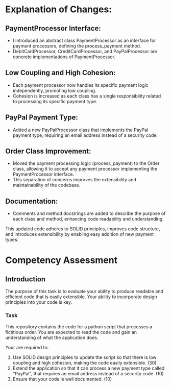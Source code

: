# Explanation of Changes:

## PaymentProcessor Interface:
* I introduced an abstract class PaymentProcessor as an interface for payment processors, defining the process_payment method.
* DebitCardProcessor, CreditCardProcessor, and PayPalProcessor are concrete implementations of PaymentProcessor.

## Low Coupling and High Cohesion:
* Each payment processor now handles its specific payment logic independently, promoting low coupling.
* Cohesion is increased as each class has a single responsibility related to processing its specific payment type.

## PayPal Payment Type:
* Added a new PayPalProcessor class that implements the PayPal payment type, requiring an email address instead of a security code.

## Order Class Improvement:
* Moved the payment processing logic (process_payment) to the Order class, allowing it to accept any payment processor implementing the PaymentProcessor interface.
* This separation of concerns improves the extensibility and maintainability of the codebase.

## Documentation:
* Comments and method docstrings are added to describe the purpose of each class and method, enhancing code readability and understanding.

This updated code adheres to SOLID principles, improves code structure, and introduces extensibility by enabling easy addition of new payment types.

# Competency Assessment

## Introduction
The purpose of this task is to evaluate your ability to produce readable and efficient code that is easily extensible. Your ability to incorporate design principles into your code is key.

### Task
This repository contains the code for a python script that processes a fictitious order. You are expected to read the code and gain an understanding of what the application does.

Your are required to:

1. Use SOLID design principles to update the script so that there is low coupling and high cohesion, making the code easily extensible. (30)
2. Extend the application so that it can process a new payment type called "PayPal", that requires an email address instead of a security code. (10)
3. Ensure that your code is well documented. (10)